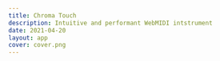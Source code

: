 ```yaml
---
title: Chroma Touch
description: Intuitive and performant WebMIDI intstrument
date: 2021-04-20
layout: app
cover: cover.png
---
```


<script setup>
import { defineClientComponent } from 'vitepress'

const ChromaTouch = defineClientComponent(() => {
  return import('./ChromaTouch.vue')
})
</script>

<ChromaTouch class=" w-full max-w-full h-100vh"  />
